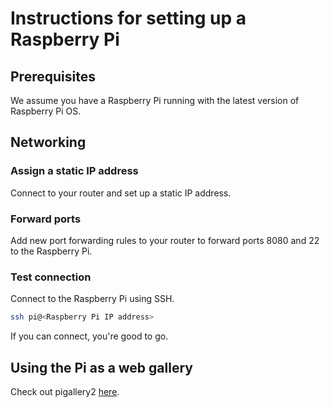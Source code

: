 # Instructions for setting up a Raspberry Pi

## Prerequisites

We assume you have a Raspberry Pi running with the latest version of Raspberry Pi OS.

## Networking

### Assign a static IP address

Connect to your router and set up a static IP address.

### Forward ports

Add new port forwarding rules to your router to forward ports 8080 and 22 to the Raspberry Pi.

### Test connection

Connect to the Raspberry Pi using SSH.

```bash
ssh pi@<Raspberry Pi IP address>
```

If you can connect, you're good to go.

## Using the Pi as a web gallery

Check out pigallery2 [here](https://github.com/bpatrik/pigallery2).